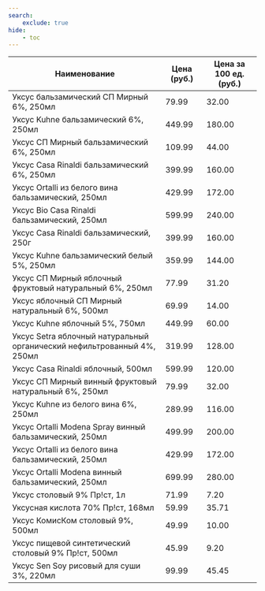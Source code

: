 ```yaml
---
search:
    exclude: true
hide:
    - toc
---
```


| Наименование | Цена (руб.) | Цена за 100 ед. (руб.) |
| -- | -- | -- |
| Уксус бальзамический СП Мирный 6%, 250мл | 79.99 | 32.00 |
| Уксус Kuhne бальзамический 6%, 250мл | 449.99 | 180.00 |
| Уксус СП Мирный бальзамический 6%, 250мл | 109.99 | 44.00 |
| Уксус Casa Rinaldi бальзамический 6%, 250мл | 399.99 | 160.00 |
| Уксус Ortalli из белого вина бальзамический, 250мл | 429.99 | 172.00 |
| Уксус Bio Casa Rinaldi бальзамический, 250мл | 599.99 | 240.00 |
| Уксус Casa Rinaldi бальзамический, 250г | 399.99 | 160.00 |
| Уксус Kuhne бальзамический белый 5%, 250мл | 359.99 | 144.00 |
| Уксус СП Мирный яблочный фруктовый натуральный 6%, 250мл | 77.99 | 31.20 |
| Уксус яблочный СП Мирный натуральный 6%, 500мл | 69.99 | 14.00 |
| Уксус Kuhne яблочный 5%, 750мл | 449.99 | 60.00 |
| Уксус Setra яблочный натуральный органический нефильтрованный 4%, 250мл | 319.99 | 128.00 |
| Уксус Casa Rinaldi яблочный, 500мл | 599.99 | 120.00 |
| Уксус СП Мирный винный фруктовый натуральный 6%, 250мл | 79.99 | 32.00 |
| Уксус Kuhne из белого вина 6%, 250мл | 289.99 | 116.00 |
| Уксус Ortalli Modena Spray винный бальзамический, 250мл | 499.99 | 200.00 |
| Уксус Ortalli из белого вина бальзамический, 250мл | 429.99 | 172.00 |
| Уксус Ortalli Modena винный бальзамический, 250мл | 699.99 | 280.00 |
| Уксус столовый 9% Пр!ст, 1л | 71.99 | 7.20 |
| Уксусная кислота 70% Пр!ст, 168мл | 59.99 | 35.71 |
| Уксус КомисКом столовый 9%, 500мл | 49.99 | 10.00 |
| Уксус пищевой синтетический столовый 9% Пр!ст, 500мл | 45.99 | 9.20 |
| Уксус Sen Soy рисовый для суши 3%, 220мл | 99.99 | 45.45 |
